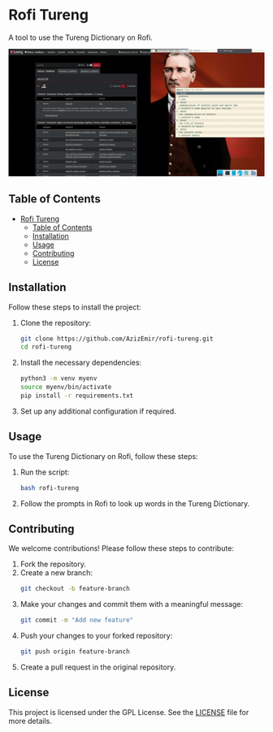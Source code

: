 # Rofi Tureng

A tool to use the Tureng Dictionary on Rofi.

![](README_IMGS/side-by-side.png)

## Table of Contents
- [Rofi Tureng](#rofi-tureng)
  - [Table of Contents](#table-of-contents)
  - [Installation](#installation)
  - [Usage](#usage)
  - [Contributing](#contributing)
  - [License](#license)

## Installation

Follow these steps to install the project:

1. Clone the repository:
    ```sh
    git clone https://github.com/AzizEmir/rofi-tureng.git
    cd rofi-tureng
    ```

2. Install the necessary dependencies:
    ```sh
    python3 -m venv myenv
    source myenv/bin/activate
    pip install -r requirements.txt
    ```

3. Set up any additional configuration if required.

## Usage

To use the Tureng Dictionary on Rofi, follow these steps:

1. Run the script:
    ```sh
    bash rofi-tureng
    ```

2. Follow the prompts in Rofi to look up words in the Tureng Dictionary.

## Contributing

We welcome contributions! Please follow these steps to contribute:

1. Fork the repository.
2. Create a new branch:
    ```sh
    git checkout -b feature-branch
    ```
3. Make your changes and commit them with a meaningful message:
    ```sh
    git commit -m "Add new feature"
    ```
4. Push your changes to your forked repository:
    ```sh
    git push origin feature-branch
    ```
5. Create a pull request in the original repository.

## License

This project is licensed under the GPL License. See the [LICENSE](LICENSE) file for more details.